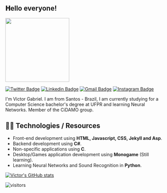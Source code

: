 <h2> 𝐇ello everyone!</h2>

<img align='center' src='https://user-images.githubusercontent.com/56267233/126191241-26b14f34-5831-4594-978d-0e30dff7f53f.gif' width='200'>



[![Twitter Badge](https://img.shields.io/badge/Twitter-1DA1F2?style=for-the-badge&logo=twitter&logoColor=white)](https://twitter.com/TheDirky)
[![Linkedin Badge](https://img.shields.io/badge/LinkedIn-0077B5?style=for-the-badge&logo=linkedin&logoColor=white)](https://www.linkedin.com/in/victorgsbarbosa/)
[![Gmail Badge](https://img.shields.io/badge/Gmail-D14836?style=for-the-badge&logo=gmail&logoColor=white)](mailto:victorgsbarbosa@gmail.com)
[![Instagram Badge](https://img.shields.io/badge/instagram-%23E4405F.svg?&style=for-the-badge&logo=instagram&logoColor=white)](https://www.instagram.com/dirky07/)


I'm Victor Gabriel. I am from Santos - Brazil, I am currently studying for a Computer Science bachelor's degree at UFPR and learning Neural Networks. Member of the CiDAMO group.
## 🐱‍👤 Technologies / Resources
- Front-end development using **HTML, Javascript, CSS, Jekyll and Asp**.
- Backend development using **C#**.
- Non-specific applications using **C**.
- Desktop/Games application development using **Monogame** (Still learning).
- Learning Neural Networks and Sound Recognition in **Python**.



[![Victor's GitHub stats](https://github-readme-stats.vercel.app/api?username=vector-b&show_icons=true&theme=radical)](https://github.com/vector-b/github-readme-stats)



![visitors](https://page-views.glitch.me/badge?page_id=vector-b.vector-b)

